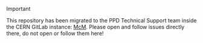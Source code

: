 > [!IMPORTANT]
> This repository has been migrated to the PPD Technical Support team inside the CERN GitLab instance: [McM](https://gitlab.cern.ch/cms-ppd/technical-support/web-services/McM). Please open and follow issues directly there, do not open or follow them here!
